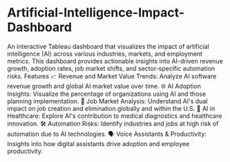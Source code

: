 # Artificial-Intelligence-Impact-Dashboard
An interactive Tableau dashboard that visualizes the impact of artificial intelligence (AI) across various industries, markets, and employment metrics. This dashboard provides actionable insights into AI-driven revenue growth, adoption rates, job market shifts, and sector-specific automation risks.
Features
📈 Revenue and Market Value Trends: Analyze AI software revenue growth and global AI market value over time.
🌐 AI Adoption Insights: Visualize the percentage of organizations using AI and those planning implementation.
👷 Job Market Analysis: Understand AI's dual impact on job creation and elimination globally and within the U.S.
🏥 AI in Healthcare: Explore AI's contribution to medical diagnostics and healthcare innovation.
🛠️ Automation Risks: Identify industries and jobs at high risk of automation due to AI technologies.
🗣️ Voice Assistants & Productivity: Insights into how digital assistants drive adoption and employee productivity.
